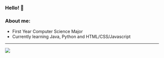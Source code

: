 ### Hello! 👋

### About me:
- First Year Computer Science Major<br/>
- Currently learning Java, Python and HTML/CSS/Javascript<br/>

---

<a href="https://github.com/Rheiley">
  <img align="left" src="https://github-readme-stats.vercel.app/api/top-langs/?username=Rheiley&theme=tokyonight" />
  </a>


